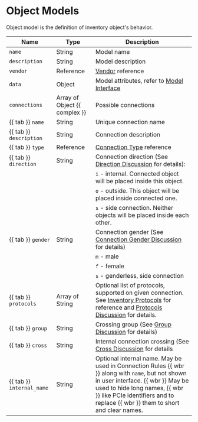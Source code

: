 # Object Models

Object model is the definition of inventory object's behavior.

| Name                      | Type                          | Description                                                                                                                                                                                                                                             |
| ------------------------- | ----------------------------- | ------------------------------------------------------------------------------------------------------------------------------------------------------------------------------------------------------------------------------------------------------- |
| `name`                    | String                        | Model name                                                                                                                                                                                                                                              |
| `description`             | String                        | Model description                                                                                                                                                                                                                                       |
| `vendor`                  | Reference                     | [Vendor](../concepts/vendor/index.md) reference                                                                                                                                                                                                         |
| `data`                    | Object                        | Model attributes, refer to [Model Interface](../model-interfaces-reference/index.md)                                                                                                                                                                    |
| `connections`             | Array of Object {{ complex }} | Possible connections                                                                                                                                                                                                                                    |
| {{ tab }} `name`          | String                        | Unique connection name                                                                                                                                                                                                                                  |
| {{ tab }} `description`   | String                        | Connection description                                                                                                                                                                                                                                  |
| {{ tab }} `type`          | Reference                     | [Connection Type](../connection-types-reference/index.md) reference                                                                                                                                                                                     |
| {{ tab }} `direction`     | String                        | Connection direction (See [Direction Discussion](../connection-restrictions/index.md#direction) for details):                                                                                                                                           |
|                           |                               | `i` - internal. Connected object will be placed inside this object.                                                                                                                                                                                     |
|                           |                               | `o` - outside. This object will be placed inside connected one.                                                                                                                                                                                         |
|                           |                               | `s` - side connection. Neither objects will be placed inside each other.                                                                                                                                                                                |
| {{ tab }} `gender`        | String                        | Connection gender (See [Connection Gender Discussion](../connection-restrictions/index.md#gender) for details)                                                                                                                                          |
|                           |                               | `m` - male                                                                                                                                                                                                                                              |
|                           |                               | `f` - female                                                                                                                                                                                                                                            |
|                           |                               | `s` - genderless, side connection                                                                                                                                                                                                                       |
| {{ tab }} `protocols`     | Array of String               | Optional list of protocols, supported on given connection. See [Inventory Protocols](../inventory-protocols-reference/index.md) for reference and [Protocols Discussion](../connection-restrictions/index.md#protocols) for details.                    |
| {{ tab }} `group`         | String                        | Crossing group (See [Group Discussion](../connection-restrictions/index.md#groups) for details)                                                                                                                                                         |
| {{ tab }} `cross`         | String                        | Internal connection crossing (See [Cross Discussion](../connection-restrictions/index.md#cross) for details                                                                                                                                             |
| {{ tab }} `internal_name` | String                        | Optional internal name. May be used in Connection Rules {{ wbr }} along with `name`, but not shown in user interface. {{ wbr }} May be used to hide long names, {{ wbr }} like PCIe identifiers and to replace {{ wbr }} them to short and clear names. |

